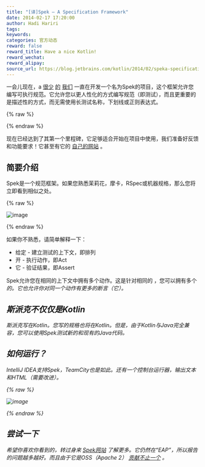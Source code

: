 ```yaml
---
title: "[译]Spek – A Specification Framework"
date: 2014-02-17 17:20:00
author: Hadi Hariri
tags:
keywords:
categories: 官方动态
reward: false
reward_title: Have a nice Kotlin!
reward_wechat:
reward_alipay:
source_url: https://blog.jetbrains.com/kotlin/2014/02/speka-specification-framework/
---
```


一会儿现在，a [很少](http://twitter.com/orangy) [的](http://twitter.com/jonyzzz) [我们](https://plus.google.com/111179551284404865949/about) 一直在开发一个名为Spek的项目，这个框架允许您编写可执行规范。它允许您以更人性化的方式编写规范（即测试），而且更重要的是描述性的方式，而无需使用长测试名称，下划线或正则表达式。

{% raw %}
<p><span id="more-1421"></span></p>
{% endraw %}

现在已经达到了其第一个里程碑，它足够适合开始在项目中使用，我们准备好反馈和功能要求！它甚至有它的 [自己的网站](http://jetbrains.github.io/spek) 。
## 简要介绍

Spek是一个规范框架。如果您熟悉茉莉花，摩卡，RSpec或机器规格，那么您将立即看到相似之处。

{% raw %}
<p><img alt="image" border="0" data-recalc-dims="1" src="https://i2.wp.com/blog.jetbrains.com/kotlin/files/2014/02/image2.png?resize=554%2C359&amp;ssl=1" style="padding-top: 0px;padding-left: 0px;padding-right: 0px;border: 0px" title="image"/></p>
{% endraw %}

如果你不熟悉，请简单解释一下：

* 给定 - 建立测试的上下文，即排列
* 开 - 执行动作，即Act
* 它 - 验证结果，即Assert

Spek允许您在相同的上下文中拥有多个动作。这是针对相同的<em> </em>，您可以拥有多个<em>的<em>。它也允许你对同一个动作有更多的断言（<em>它）</em>。
## 斯派克不仅仅是Kotlin

斯派克写在Kotlin。您写的规格也将在Kotlin。但是，由于Kotlin与Java完全兼容，您可以使用Spek测试新的和现有的Java代码。
## 如何运行？

IntelliJ IDEA支持Spek，TeamCity也是如此。还有一个控制台运行器，输出文本和HTML（需要改进）。

{% raw %}
<p><img alt="image" border="0" data-recalc-dims="1" src="https://i0.wp.com/blog.jetbrains.com/kotlin/files/2014/02/image3.png?resize=553%2C227&amp;ssl=1" style="padding-top: 0px;padding-left: 0px;padding-right: 0px;border: 0px" title="image"/></p>
{% endraw %}

## 尝试一下

希望你喜欢你看到的，转过身来 [Spek网站](http://jetbrains.github.io/spek) 了解更多。它仍然在“EAP”，所以报告的问题越多越好。而且由于它是OSS（Apache 2） [贡献不止一个](http://github.com/jetbrains/spek) 。
